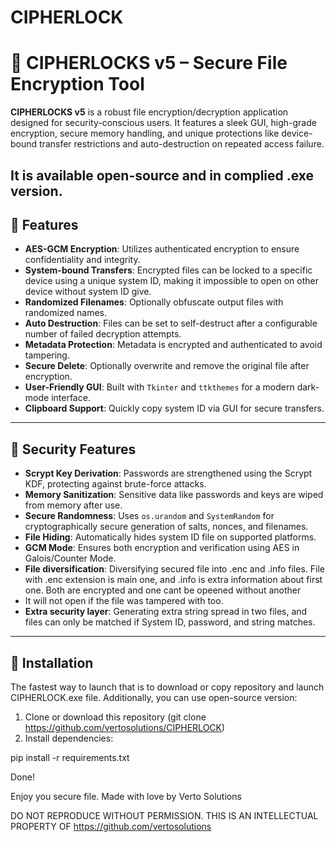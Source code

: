 # CIPHERLOCK
# 🔐 CIPHERLOCKS v5 – Secure File Encryption Tool

**CIPHERLOCKS v5** is a robust file encryption/decryption application designed for security-conscious users. It features a sleek GUI, high-grade encryption, secure memory handling, and unique protections like device-bound transfer restrictions and auto-destruction on repeated access failure.

It is available open-source and in complied .exe version.
---

## 🧰 Features

- **AES-GCM Encryption**: Utilizes authenticated encryption to ensure confidentiality and integrity.
- **System-bound Transfers**: Encrypted files can be locked to a specific device using a unique system ID, making it impossible to open on other device without system ID give.
- **Randomized Filenames**: Optionally obfuscate output files with randomized names.
- **Auto Destruction**: Files can be set to self-destruct after a configurable number of failed decryption attempts.
- **Metadata Protection**: Metadata is encrypted and authenticated to avoid tampering.
- **Secure Delete**: Optionally overwrite and remove the original file after encryption.
- **User-Friendly GUI**: Built with `Tkinter` and `ttkthemes` for a modern dark-mode interface.
- **Clipboard Support**: Quickly copy system ID via GUI for secure transfers.

---

## 🔐 Security Features

- **Scrypt Key Derivation**: Passwords are strengthened using the Scrypt KDF, protecting against brute-force attacks.
- **Memory Sanitization**: Sensitive data like passwords and keys are wiped from memory after use.
- **Secure Randomness**: Uses `os.urandom` and `SystemRandom` for cryptographically secure generation of salts, nonces, and filenames.
- **File Hiding**: Automatically hides system ID file on supported platforms.
- **GCM Mode**: Ensures both encryption and verification using AES in Galois/Counter Mode.
- **File diversification**: Diversifying secured file into .enc and .info files. File with .enc extension is main one, and .info is extra information about first one. Both are encrypted and one cant be opeened without another
- It will not open if the file was tampered with too.
- **Extra security layer**: Generating extra string spread in two files, and files can only be matched if System ID, password, and string matches.
---

## 🚀 Installation

The fastest way to launch that is to download or copy repository and launch CIPHERLOCK.exe file. Additionally, you can use open-source version:


1. Clone or download this repository (git clone https://github.com/vertosolutions/CIPHERLOCK)
2. Install dependencies:

pip install -r requirements.txt

Done!

Enjoy you secure file. Made with love by Verto Solutions

DO NOT REPRODUCE WITHOUT PERMISSION. THIS IS AN INTELLECTUAL PROPERTY OF https://github.com/vertosolutions
